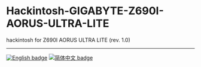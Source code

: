 # Hackintosh-GIGABYTE-Z690I-AORUS-ULTRA-LITE

hackintosh for  Z690I AORUS ULTRA LITE (rev. 1.0)

-----

[![English badge](https://img.shields.io/badge/%E8%8B%B1%E6%96%87-English-blue)](./README.md)
[![简体中文 badge](https://img.shields.io/badge/%E7%AE%80%E4%BD%93%E4%B8%AD%E6%96%87-Simplified%20Chinese-blue)](./README-ZH_CN.md)



